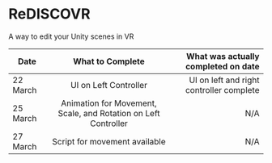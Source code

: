 # ReDISCOVR
A way to edit your Unity scenes in VR


| Date          | What to Complete  | What was actually completed on date | 
| ------------- |:-------------:|----------:|
| 22 March      | UI on Left Controller | UI on left and right controller complete |
| 25 March      | Animation for Movement, Scale, and Rotation on Left Controller      |  N/A |
| 27 March      | Script for movement available      |  N/A |

